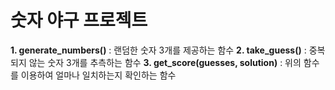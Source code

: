 # 숫자 야구 프로젝트
**1. generate_numbers()** : 랜덤한 숫자 3개를 제공하는 함수
**2. take_guess()** : 중복되지 않는 숫자 3개를 추측하는 함수
**3. get_score(guesses, solution)** : 위의 함수를 이용하여 얼마나 일치하는지 확인하는 함수
